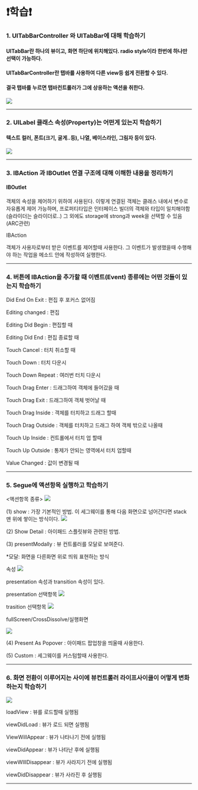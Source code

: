# ❗️학습❗️
### 1. UITabBarController 와 UITabBar에 대해 학습하기
#### UITabBar란 하나의 뷰이고, 화면 하단에 위치해있다. radio style이라 한번에 하나만 선택이 가능하다.
#### UITabBarController란 탭바를 사용하여 다른 view등 쉽게 전환할 수 있다.
#### 결국 탭바를 누르면 탭바컨트롤러가 그에 상응하는 액션을 취한다.
<img src="https://user-images.githubusercontent.com/97685264/223128583-d7f9b1ff-180e-4bec-bcdd-3e1ee2ff7121.png">
 
 - - -

### 2. UILabel 클래스 속성(Property)는 어떤게 있는지 학습하기
#### 텍스트 컬러, 폰트(크기, 굴게..등), 나열, 베이스라인, 그림자 등이 있다.
<img src="https://user-images.githubusercontent.com/97685264/223303146-27768ccb-3046-4070-8ec9-f643ebeb69c4.png">

- - -

### 3. IBAction 과 IBOutlet 연결 구조에 대해 이해한 내용을 정리하기
#### IBOutlet 
객체의 속성을 제어하기 위하여 사용된다.
이렇게 연결된 객체는 클래스 내에서 변수로 자유롭게 제어 가능하며, 
프로퍼티타입은 인터페이스 빌더의 객체와 타입이 일치해야함(슬라이더는 슬라이더로..)
그 외에도 storage에 strong과 week을 선택할 수 있음(ARC관련)


IBAction

객체가 사용자로부터 받은 이벤트를 제어할때 사용한다. 
그 이벤트가 발생했을때 수행해야 하는 작업을 메소드 안에 작성하여 실행한다.
- - -

### 4. 버튼에 IBAction을 추가할 때 이벤트(Event) 종류에는 어떤 것들이 있는지 학습하기

Did End On Exit : 편집 후 포커스 없어짐

Editing changed : 편집

Editing Did Begin : 편집할 때

Editing Did End : 편집 종료할 때

Touch Cancel : 터치 취소할 때

Touch Down : 터치 다운시

Touch Down Repeat : 여러번 터치 다운시

Touch Drag Enter : 드래그하여 객체에 들어갔을 때

Touch Drag Exit : 드래그하여 객체 벗어날 때

Touch Drag Inside : 객체를 터치하고 드래그 할때

Touch Drag Outside : 객체를 터치하고 드래그 하여 객체 밖으로 나올때

Touch Up Inside : 컨트롤에서 터치 업 할때

Touch Up Outside : 통제가 안되는 영역에서 터치 업할때

Value Changed : 값이 변경될 때
- - -
### 5. Segue에 액션항목 실행하고 학습하기
<액션항목 종류>
<img src = "https://user-images.githubusercontent.com/97685264/223920356-541da9cb-fa75-4fa0-bf04-be14454d087c.png">


(1) show : 가장 기본적인 방법. 이 세그웨이를 통해 다음 화면으로 넘어간다면 stack 맨 위에 쌓이는 방식이다.
<img src = "https://user-images.githubusercontent.com/97685264/223919439-16989ab7-fba5-46ff-92a8-2f14e0f2e3e9.gif">



(2) Show Detail : 아이패드 스플릿뷰와 관련된 방법.


(3) presentModally : 뷰 컨트롤러를 모달로 보여준다.

*모달: 화면을 다른화면 위로 띄워 표현하는 방식

속성
<img src = "https://user-images.githubusercontent.com/97685264/223919572-25ddc355-99d2-4360-83d7-eec141d1705e.png">

presentation 속성과 transition 속성이 있다.

presentation 선택항목
<img src = "https://user-images.githubusercontent.com/97685264/223919603-2abb2575-fa23-416f-bd40-85014f0295dd.png">

trasition 선택항목
<img src = "https://user-images.githubusercontent.com/97685264/223919662-cbf5df32-d6f1-473c-9ad7-244ac4be23dc.png">


fullScreen/CrossDissolve/실행화면

<img src = "https://user-images.githubusercontent.com/97685264/223919498-be32dbdb-434a-4755-9b3e-ff27d24a493a.gif">


(4) Present As Popover : 아이패드 팝업창을 띄울때 사용한다.

(5) Custom : 세그웨이를 커스텀할때 사용한다.
- - -
### 6. 화면 전환이 이루어지는 사이에 뷰컨트롤러 라이프사이클이 어떻게 변화하는지 학습하기

<img src = "https://img1.daumcdn.net/thumb/R1280x0/?scode=mtistory2&fname=https%3A%2F%2Ft1.daumcdn.net%2Fcfile%2Ftistory%2F2613D13C58C64DE32C">

loadView : 뷰를 로드할때 실행됨

viewDidLoad : 뷰가 로드 되면 실행됨

ViewWillAppear : 뷰가 나타나기 전에 실행됨

viewDidAppear : 뷰가 나타난 후에 실행됨

viewWIllDisappear : 뷰가 사라지기 전에 실행됨

viewDidDisappear : 뷰가 사라진 후 실행됨
- - -
